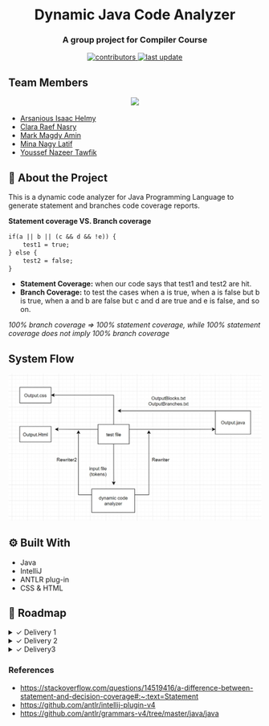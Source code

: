 <div align="center">
  <h1>Dynamic Java Code Analyzer</h1>
  <h3>A group project for Compiler Course</h3>
  <p>
  <a href="https://github.com/Louis3797/awesome-readme-template/graphs/contributors">
    <img src="https://img.shields.io/badge/contriburtors-5-green" alt="contributors" />
  </a>
  <a href="https://github.com/Clara-Raef/DynamicCodeAnalyzer-CompilerProject/commits/main">
    <img src="https://img.shields.io/badge/last%20commit-april%202023-blue" alt="last update" />
  </a>
  </p>

</div>

## Team Members
<div align="center">
  <p>
    <a href="https://github.com/Clara-Raef/DynamicCodeAnalyzer-CompilerProject/graphs/contributors">
      <img src="https://contrib.rocks/image?repo=Clara-Raef/DynamicCodeAnalyzer-CompilerProject" />
    </a>
  </p>
</div>

- [Arsanious Isaac Helmy](https://github.com/arsanious-isaac)
- [Clara Raef Nasry](https://github.com/Clara-Raef)
- [Mark Magdy Amin](https://github.com/markmagdy822000)
- [Mina Nagy Latif](https://github.com/MinaNagyLatif)
- [Youssef Nazeer Tawfik](https://github.com/Yousef-nazeer)

## :star2: About the Project
 <p>
  This is a dynamic code analyzer for Java Programming Language to generate statement and branches code coverage reports.
 </p>

**Statement coverage VS. Branch coverage**

```
if(a || b || (c && d && !e)) {
    test1 = true;
} else {
    test2 = false;
}
```
- **Statement Coverage:** when our code says that test1 and test2 are hit.
- **Branch Coverage:** to test the cases when a is true, when a is false but b is true, when a and b are false but c and d are true and e is false, and so on.

_100% branch coverage => 100% statement coverage, while 100% statement coverage does not imply 100% branch coverage_

## System Flow
<div align="center"> 
  <img src="https://github.com/Clara-Raef/DynamicCodeAnalyzer-CompilerProject/blob/57ad60a07941017c39a13010ccb60323dc8317bd/Delivery3/flow.jpeg" />
</div>

## :gear: Built With
- Java
- IntelliJ
- ANTLR plug-in
- CSS & HTML


## :compass: Roadmap
<details>
<summary>✓ Delivery 1</summary>
  
- [x] Github repository creation
  
      <div align="center">
        <p>
        <img src="https://github.com/Clara-Raef/Dynamic-Code-Analyzer--Compiler-Course-Project/blob/29d7ccda243cebb76c896872c9171a2abd8f4892/Delivery1/repo-qr-code.png" />
        </p>
      </div>
  ---------------------------------------------------

- [x] ANTLR Java Lexer & Parser used
  - Credits to https://github.com/antlr/grammars-v4/tree/master/java/java
  - Custom labels were added to Java Parser later in Delivery 3
  
  ---------------------------------------------------

- [x] Testing the grammar & showing the parse tree using ANTLR with Intelli-J

  - :test_tube: Simple If condition program that states Success/Failure for a certain grade
    ```
       public class IfCond {
        public static void main(String[] args) {
          int grade=72;
          if(grade>50){
              System.out.print("Succeeded");
          }
          else{
              System.out.println("Failed");
          }
      }
    }
    ```
  - :camera: If condition Parse Tree

   ![If condition test](https://github.com/Clara-Raef/Dynamic-Code-Analyzer--Compiler-Course-Project/blob/4415d9383c010d8b1f468a8279a206429e6343ad/Delivery1/test-ifcond.png)
     
   ![If condition Parse Tree](https://github.com/Clara-Raef/Dynamic-Code-Analyzer--Compiler-Course-Project/blob/f636bf47fb7fd3762b5fd72887ca8aa81e6416ad/Delivery1/parseTree%20--Ifcondition.png)
  
    ---------------------------------------------------

  - :test_tube: Simple While loop that prints value of variable k of type integer while it's less than or equal to 10 
    ```
    public class WhileLoop {
    public static void main(String[] args) {
        int k=4;
        while(k<=10){
            System.out.println(k);
        }
    }
    }
    ```
                     
  - :camera:  While loop Parse Tree   
                     
  ![While loop test](https://github.com/Clara-Raef/Dynamic-Code-Analyzer--Compiler-Course-Project/blob/4415d9383c010d8b1f468a8279a206429e6343ad/Delivery1/test-whileloop.png)
      
  ![While loop Parse Tree](https://github.com/Clara-Raef/Dynamic-Code-Analyzer--Compiler-Course-Project/blob/4415d9383c010d8b1f468a8279a206429e6343ad/Delivery1/parseTree--whileloop.png)
  
                     
 - :camera: While loop fault Parse Tree
      
     ![While loop fault test](https://github.com/Clara-Raef/Dynamic-Code-Analyzer--Compiler-Course-Project/blob/4415d9383c010d8b1f468a8279a206429e6343ad/Delivery1/test-whileloopfault.png)
     
     ![While loop fault Parse Tree](https://github.com/Clara-Raef/Dynamic-Code-Analyzer--Compiler-Course-Project/blob/392862f1ec731e4dd1d90bc6c463213d5d79b394/Delivery1/parseTree-whileloopfault.png)
                     
    ---------------------------------------------------

 - :camera: String Operation Parse Tree
      
     ![String Operation test](https://github.com/Clara-Raef/Dynamic-Code-Analyzer--Compiler-Course-Project/blob/main/Delivery1/Code%2BParseTree-StringOperation.png)
         
     ![String Operation test](https://github.com/Clara-Raef/Dynamic-Code-Analyzer--Compiler-Course-Project/blob/main/Delivery1/parseTree--StringOperations.png)
                     
    ---------------------------------------------------
                     
- [x] Starting rule of the grammar:
      ****compilationUnit****
                     
    ---------------------------------------------------

- [x] A Java program based on Antlr (USING LISTENER) that takes a java file as an input and outputs a modified intermediate java file (injected code):
a comment is added in each code block indicating the block number
                     
<div align="center">
  <h3> :camera: Output file</h3>
 <img src="https://github.com/Clara-Raef/DynamicCodeAnalyzer-CompilerProject/blob/b5e24ecada407949e1561310abf6004abeefec03/Delivery1/Screen%20Shot%202023-03-29%20at%205.12.49%20PM.png"/>
  
  <h3> :camera: Input file VS. Modified output file </h3>
 <img src="https://github.com/Clara-Raef/DynamicCodeAnalyzer-CompilerProject/blob/b5e24ecada407949e1561310abf6004abeefec03/Delivery1/Screen%20Shot%202023-03-29%20at%205.13.48%20PM.png"/>
</div>

  </details>

<details>
  
  <summary>✓ Delivery 2</summary>
  
  - [x] A Java program based on Antlr that takes a java code (input.txt) and injects code into it, generating a modified java file (output1.java). When (output1.java) is run, the visited blocks from this code are detected and stated in a text file (output2.txt).

  <div align="center">
  <h3> :camera: Output files </h3>
 <img src="https://github.com/Clara-Raef/DynamicCodeAnalyzer-CompilerProject/blob/ebebd2c66531984decaf52e690506bef560d0b8e/Delivery2/Screen%20Shot%202023-03-29%20at%206.09.42%20PM.png"/>
  
  <h3> :camera: Input file VS. Output text file containing visited blocks numbers </h3>
 <img src="https://github.com/Clara-Raef/DynamicCodeAnalyzer-CompilerProject/blob/ebebd2c66531984decaf52e690506bef560d0b8e/Delivery2/Screen%20Shot%202023-03-29%20at%206.18.47%20PM.png"/>
  </div>
  
</details>


<details>
  <summary>✓ Delivery3</summary>
  
  - [x] Generate an HTML where red-highlighted code blocks are the ones that have not been visited and the green-highlighted code blocks are the ones that have been visited
  - [x] Branch coverage report: note the highlighted ```x == 0 || y == 1 || y == 5``` in red

  ### :test_tube: Test 1
  
  ```
      class main {
      public static void main(String[] args) {
        int x = 0;
        int y = 0;
        if(x == 0 || y == 1 || y == 5){
          y = 10;
        }
        else {
          if(true){
            x++;
          }
        }
        for(int i = 0; i<3 ; i++) x++;
        while(y < 5) y = 5;
        while(y < 3 || y < 5) y = 4;
        if(true){
          y++;
        }
        int a[] = {1,2,3};
        for (int i = 0 ; i<4 ;i++){
        }
        {
        int z;
      }
      }
    }
  ```
  
  <h3> :camera: Output HTML </h3>
  <div align="center">
 <img src="https://github.com/Clara-Raef/DynamicCodeAnalyzer-CompilerProject/blob/569ad8878b5300d0c88d9d7263e73a173c64ce7f/Delivery3/Test%201/html1.png"/>
  </div>
  
  <h3> :camera: Input code, Output modified code, text files containing the indeces of covered blocks & branches </h3>
  <div align="center">
 <img src="https://github.com/Clara-Raef/DynamicCodeAnalyzer-CompilerProject/blob/67af59041b0cdd6cc2913b0f58cac186db3635d0/Delivery3/Test%201/output1.png"/>
  </div>
  

  - [x] Automated pipeline
  
  <h3> :test_tube: Running "Test.java" automatically generates all the files highlighted in blue </h3>
  <div align="center">
 <img src="https://github.com/Clara-Raef/DynamicCodeAnalyzer-CompilerProject/blob/e16625c391748942c9e1ca8486b9e66a7d565792/Delivery3/pipeline.png"/>
  </div>
  
  - [x] Testing diverse code cases

### :test_tube: Test 2
  
  ```
    public class Prime {
      public static void main(String[] args) {

          int low = 20, high = 50;

          while (low < high) {
              if(checkPrimeNumber(low))
                  System.out.print(low + " ");

              ++low;
          }
      }

      public static boolean checkPrimeNumber(int num) {
          boolean flag = true;

          for(int i = 2; i <= num/2; ++i) {

              if(num % i == 0) {
                  flag = false;
                  break;
              }
          }

          return flag;
      }
  }
  ```
  
  <h3> :camera: Output HTML </h3>
  <div align="center">
  <img src="https://github.com/Clara-Raef/DynamicCodeAnalyzer-CompilerProject/blob/Clara-Raef-delivery3/Delivery3/Test%202/html2.png"/>
  </div>
  
  <h3> :camera: Input code, Output modified code, text files containing the indeces of covered blocks </h3>
  <div align="center">
  <img src="https://github.com/Clara-Raef/DynamicCodeAnalyzer-CompilerProject/blob/Clara-Raef-delivery3/Delivery3/Test%202/output2.png"/>
  </div>
  
  ### :test_tube: Test 3
  
  ```
    public class PositiveNegative {

    public static void main(String[] args) {

        double number = 12.3;

        if (number < 0.0)
            System.out.println(number + " is a negative number.");

        else
            System.out.println(number + " is a positive number.");

    }
}

  ```
  
  <h3> :camera: Output HTML </h3>
  <div align="center">
  <img src="[https://github.com/Clara-Raef/DynamicCodeAnalyzer-CompilerProject/blob/Clara-Raef-delivery3/Delivery3/Test%203/html3.png"/>
  </div>
  
  <h3> :camera: Input code, Output modified code, text files containing the indeces of covered blocks </h3>
  <div align="center">
  <img src='https://github.com/Clara-Raef/DynamicCodeAnalyzer-CompilerProject/blob/Clara-Raef-delivery3/Delivery3/Test%203/output3.png'/>
  </div>

</details>

  ### References
- https://stackoverflow.com/questions/14519416/a-difference-between-statement-and-decision-coverage#:~:text=Statement
- https://github.com/antlr/intellij-plugin-v4
- https://github.com/antlr/grammars-v4/tree/master/java/java
